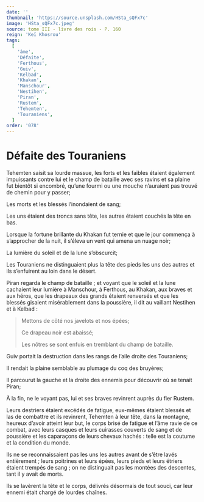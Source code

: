 ```yaml
---
date: ''
thumbnail: 'https://source.unsplash.com/HSta_sQFx7c'
image: 'HSta_sQFx7c.jpeg'
source: tome III - livre des rois - P. 160
reign: 'Keï Khosrou'
tags:
  [
    'âme',
    'Défaite',
    'Ferthous',
    'Guiv',
    'Kelbad',
    'Khakan',
    'Manschour',
    'Nestihen',
    'Piran',
    'Rustem',
    'Tehemten',
    'Touraniens',
  ]
order: '078'
---
```


# Défaite des Touraniens

Tehemten saisit sa lourde massue, les forts et les faibles étaient également impuissants contre lui et le champ de bataille avec ses ravins et sa plaine fut bientôt si encombré, qu’une fourmi ou une mouche n’auraient pas trouvé de chemin pour y passer;

Les morts et les blessés l’inondaient de sang;

Les uns étaient des troncs sans tête, les autres étaient couchés la tête en bas.

Lorsque la fortune brillante du Khakan fut ternie et que le jour commença à s’approcher de la nuit, il s’éleva un vent qui amena un nuage noir;

La lumière du soleil et de la lune s’obscurcit;

Les Touraniens ne distinguaient plus la tête des pieds les uns des autres et ils s’enfuirent au loin dans le désert.

Piran regarda le champ de bataille ; et voyant que le soleil et la lune cachaient leur lumière à Manschour, à Ferthous, au Khakan, aux braves et aux héros, que les drapeaux des grands étaient renversés et que les blessés gisaient misérablement dans la poussière, il dit au vaillant Nestihen et à Kelbad :

> Mettons de côté nos javelots et nos épées;
>
> Ce drapeau noir est abaissé;
>
> Les nôtres se sont enfuis en tremblant du champ de bataille.

Guiv portait la destruction dans les rangs de l’aile droite des Touraniens;

Il rendait la plaine semblable au plumage du coq des bruyères;

Il parcourut la gauche et la droite des ennemis pour découvrir où se tenait Piran;

À la fin, ne le voyant pas, lui et ses braves revinrent auprès du fier Rustem.

Leurs destriers étaient excédés de fatigue, eux-mêmes étaient blessés et las de combattre et ils revinrent, Tehemten à leur tête, dans la montagne, heureux d’avoir atteint leur but, le corps brisé de fatigue et l’âme ravie de ce combat, avec leurs casques et leurs cuirasses couverts de sang et de poussière et les caparaçons de leurs chevaux hachés : telle est la coutume et la condition du monde.

Ils ne se reconnaissaient pas les uns les autres avant de s’être lavés entièrement ; leurs poitrines et leurs épées, leurs pieds et leurs étriers étaient trempés de sang ; on ne distinguait pas les montées des descentes, tant il y avait de morts.

Ils se lavèrent la tête et le corps, délivrés désormais de tout souci, car leur ennemi était chargé de lourdes chaînes.
